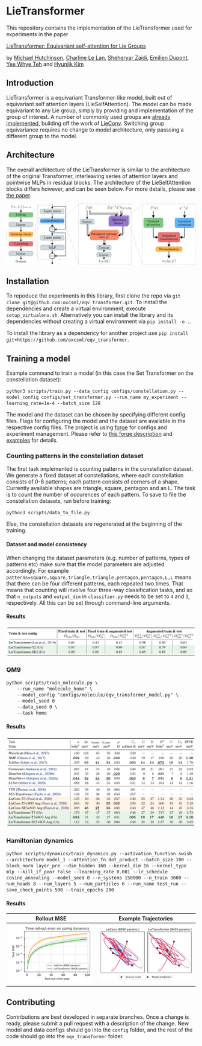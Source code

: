 # LieTransformer

This repository contains the implementation of the LieTransformer used for experiments in the paper

[LieTransformer: Equivariant self-attention for Lie Groups]()

by [Michael Hutchinson](), [Charline Le Lan](), [Sheheryar Zaidi](), [Emilien Dupont](), [Yee Whye Teh]() and [Hyunjik Kim]()


<!-- ## Cloning this repo
To clone this project, run `git clone --recurse-submodules https://github.com/akosiorek/eqv_transformer`.
If you cloned without the `--recurse-submodules` option, then run `git submodule update --init --recursive`. -->

## Introduction

LieTransformer is a equivariant Transformer-like model, built out of equivariant self attention layers (LieSelfAttention). The model can be made equivariant to any Lie group, simply by providing and implementation of the group of interest. A number of commonly used groups are [already implemented](https://github.com/mfinzi/LieConv/blob/master/lie_conv/lieGroups.py), building off the work of [LieConv](https://github.com/mfinzi/LieConv). Switching group equivariance requires no change to model architecture, only passsing a different group to the model. 

## Architecture

The overall architecture of the LieTransformer is similar to the architecture of the original Transformer, interleaving series of attention layers and pointwise MLPs in residual blocks. The architecture of the LieSelfAttention blocks differs however, and can be seen below. For more details, please see [the paper](https://arxiv.org/abs/2012.10885). 

![model diagram](.github/images/model_diagram.png)


## Installation

To repoduce the experiments in this library, first clone the repo via `git clone git@github.com:oxcsml/eqv_transformer.git`. To install the dependencies and create a virtual environment, execute `setup_virtualenv.sh`. Alternatively you can install the library and its dependencies without creating a virtual environment via `pip install -e .`.

To install the library as a dependency for another project use `pip install git+https://github.com/oxcsml/eqv_transformer`.

<!-- Alternatively, you can install all the dependencies using `pip install -r requirements.txt`. If you do so, you will need to install the LieConv, Forge, and this repo itself (using the `pip install -e` command). Please note the version of LieConv used in this project is a [slightly modified version](https://github.com/MJHutchinson/LieConv) of [the original repo](https://github.com/mfinzi/LieConv) which fixes a bug for updated PyTorch versions.   -->

## Training a model

Example command to train a model (in this case the Set Transformer on the constellation dataset):
```
python3 scripts/train.py --data_config configs/constellation.py --model_config configs/set_transformer.py --run_name my_experiment --learning_rate=1e-4 --batch_size 128
```

The model and the dataset can be chosen by specifying different config files. Flags for configuring the model and
the dataset are available in the respective config files. The project is using
[forge](https://github.com/akosiorek/forge) for configs and experiment management. Please refer to 
[this forge description](http://akosiorek.github.io/ml/2018/11/28/forge.html) and 
[examples](https://github.com/akosiorek/forge/tree/master/forge/examples) for details.

### Counting patterns in the constellation dataset

The first task implemented is counting patterns in the constellation dataset. We generate
a fixed dataset of constellations, where each constellation
consists of 0-8 patterns; each pattern consists of corners of a shape. Currently available shapes are triangle,
square, pentagon and an L. The task is to count the number of occurences of each pattern.
To save to file the constellation datasets, run before training:
```
python3 scripts/data_to_file.py
```
Else, the constellation datasets are regenerated at the beginning of the training.

#### Dataset and model consistency
When changing the dataset parameters (e.g. number of patterns, types of patterns etc) make sure that the model
parameters are adjusted accordingly. For example `patterns=square,square,triangle,triangle,pentagon,pentagon,L,L`
means that there can be four different patterns, each repeated two times. That means that counting will involve four
three-way classification tasks, and so that `n_outputs` and `output_dim` in `classifier.py` needs to be set to `4` and
`3`, respectively. All this can be set through command-line arguments. 

#### Results

![Constellations results](.github/images/constellations_results.png)

### QM9
```
python scripts/train_molecule.py \
    --run_name "molecule_homo" \
    --model_config "configs/molecule/eqv_transformer_model.py" \
    --model_seed 0
    --data_seed 0 \
    --task homo
```

#### Results
![QM9 results](.github/images/QM9_results.png)

### Hamiltonian dynamics
```
python scripts/dynamics/train_dynamics.py --activation_function swish --architecture model_1 --attention_fn dot_product --batch_size 100 --block_norm layer_pre --dim_hidden 160 --kernel_dim 16 --kernel_type mlp --kill_if_poor False --learning_rate 0.001 --lr_schedule cosine_annealing --model_seed 0 --n_systems 150000 --n_train 3000 --num_heads 8 --num_layers 5 --num_particles 6 --run_name test_run --save_check_points 500 --train_epochs 200
```

#### Results
Rollout MSE | Example Trajectories 
:-------------------------:|:-------------------------:
![dynamics rollout](.github/images/time_rollout_1e4.png-1.png) | ![trajectories](.github/images/single_traj_n_train_400_steps_100_idx_3_chunk_len_100.png-1.png)

## Contributing

Contributions are best developed in separate branches. Once a change is ready, please submit a pull request with a
description of the change. New model and data configs should go into the `config` folder, and the rest of the code
should go into the `eqv_transformer` folder.
